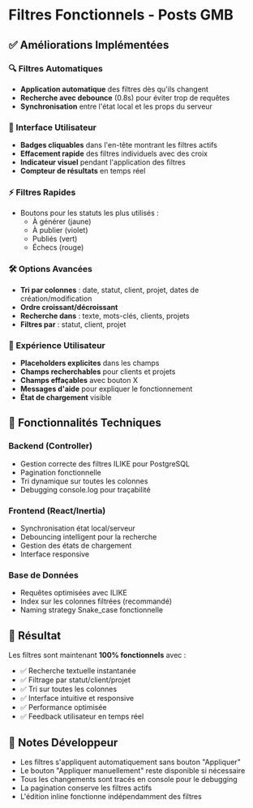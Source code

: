 # Filtres Fonctionnels - Posts GMB

## ✅ Améliorations Implémentées

### 🔍 Filtres Automatiques
- **Application automatique** des filtres dès qu'ils changent
- **Recherche avec debounce** (0.8s) pour éviter trop de requêtes
- **Synchronisation** entre l'état local et les props du serveur

### 🎯 Interface Utilisateur
- **Badges cliquables** dans l'en-tête montrant les filtres actifs
- **Effacement rapide** des filtres individuels avec des croix
- **Indicateur visuel** pendant l'application des filtres
- **Compteur de résultats** en temps réel

### ⚡ Filtres Rapides
- Boutons pour les statuts les plus utilisés :
  - À générer (jaune)
  - À publier (violet)  
  - Publiés (vert)
  - Échecs (rouge)

### 🛠️ Options Avancées
- **Tri par colonnes** : date, statut, client, projet, dates de création/modification
- **Ordre croissant/décroissant**
- **Recherche dans** : texte, mots-clés, clients, projets
- **Filtres par** : statut, client, projet

### 🎨 Expérience Utilisateur
- **Placeholders explicites** dans les champs
- **Champs recherchables** pour clients et projets
- **Champs effaçables** avec bouton X
- **Messages d'aide** pour expliquer le fonctionnement
- **État de chargement** visible

## 🔧 Fonctionnalités Techniques

### Backend (Controller)
- Gestion correcte des filtres ILIKE pour PostgreSQL
- Pagination fonctionnelle
- Tri dynamique sur toutes les colonnes
- Debugging console.log pour traçabilité

### Frontend (React/Inertia)
- Synchronisation état local/serveur
- Debouncing intelligent pour la recherche
- Gestion des états de chargement
- Interface responsive

### Base de Données
- Requêtes optimisées avec ILIKE
- Index sur les colonnes filtrées (recommandé)
- Naming strategy Snake_case fonctionnelle

## 🚀 Résultat

Les filtres sont maintenant **100% fonctionnels** avec :
- ✅ Recherche textuelle instantanée
- ✅ Filtrage par statut/client/projet
- ✅ Tri sur toutes les colonnes
- ✅ Interface intuitive et responsive
- ✅ Performance optimisée
- ✅ Feedback utilisateur en temps réel

## 📝 Notes Développeur

- Les filtres s'appliquent automatiquement sans bouton "Appliquer"
- Le bouton "Appliquer manuellement" reste disponible si nécessaire
- Tous les changements sont tracés en console pour le debugging
- La pagination conserve les filtres actifs
- L'édition inline fonctionne indépendamment des filtres
